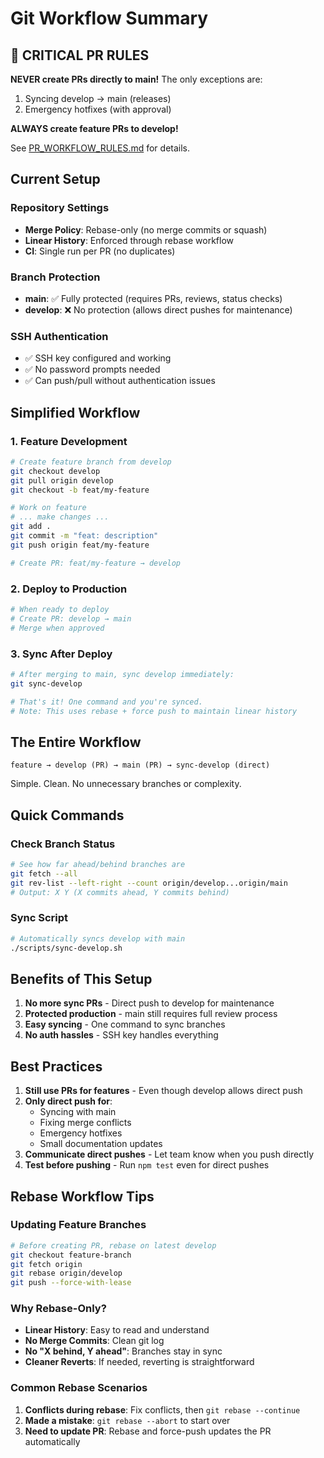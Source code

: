 # Git Workflow Summary

## 🚨 CRITICAL PR RULES

**NEVER create PRs directly to main!** The only exceptions are:
1. Syncing develop → main (releases)
2. Emergency hotfixes (with approval)

**ALWAYS create feature PRs to develop!**

See [PR_WORKFLOW_RULES.md](./PR_WORKFLOW_RULES.md) for details.

## Current Setup

### Repository Settings
- **Merge Policy**: Rebase-only (no merge commits or squash)
- **Linear History**: Enforced through rebase workflow
- **CI**: Single run per PR (no duplicates)

### Branch Protection
- **main**: ✅ Fully protected (requires PRs, reviews, status checks)
- **develop**: ❌ No protection (allows direct pushes for maintenance)

### SSH Authentication
- ✅ SSH key configured and working
- ✅ No password prompts needed
- ✅ Can push/pull without authentication issues

## Simplified Workflow

### 1. Feature Development
```bash
# Create feature branch from develop
git checkout develop
git pull origin develop
git checkout -b feat/my-feature

# Work on feature
# ... make changes ...
git add .
git commit -m "feat: description"
git push origin feat/my-feature

# Create PR: feat/my-feature → develop
```

### 2. Deploy to Production
```bash
# When ready to deploy
# Create PR: develop → main
# Merge when approved
```

### 3. Sync After Deploy
```bash
# After merging to main, sync develop immediately:
git sync-develop

# That's it! One command and you're synced.
# Note: This uses rebase + force push to maintain linear history
```

## The Entire Workflow

```
feature → develop (PR) → main (PR) → sync-develop (direct)
```

Simple. Clean. No unnecessary branches or complexity.

## Quick Commands

### Check Branch Status
```bash
# See how far ahead/behind branches are
git fetch --all
git rev-list --left-right --count origin/develop...origin/main
# Output: X Y (X commits ahead, Y commits behind)
```

### Sync Script
```bash
# Automatically syncs develop with main
./scripts/sync-develop.sh
```

## Benefits of This Setup

1. **No more sync PRs** - Direct push to develop for maintenance
2. **Protected production** - main still requires full review process  
3. **Easy syncing** - One command to sync branches
4. **No auth hassles** - SSH key handles everything

## Best Practices

1. **Still use PRs for features** - Even though develop allows direct push
2. **Only direct push for**:
   - Syncing with main
   - Fixing merge conflicts
   - Emergency hotfixes
   - Small documentation updates
3. **Communicate direct pushes** - Let team know when you push directly
4. **Test before pushing** - Run `npm test` even for direct pushes

## Rebase Workflow Tips

### Updating Feature Branches
```bash
# Before creating PR, rebase on latest develop
git checkout feature-branch
git fetch origin
git rebase origin/develop
git push --force-with-lease
```

### Why Rebase-Only?
- **Linear History**: Easy to read and understand
- **No Merge Commits**: Clean git log
- **No "X behind, Y ahead"**: Branches stay in sync
- **Cleaner Reverts**: If needed, reverting is straightforward

### Common Rebase Scenarios
1. **Conflicts during rebase**: Fix conflicts, then `git rebase --continue`
2. **Made a mistake**: `git rebase --abort` to start over
3. **Need to update PR**: Rebase and force-push updates the PR automatically